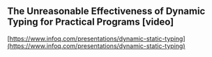 ## The Unreasonable Effectiveness of Dynamic Typing for Practical Programs [video]
  
  [https://www.infoq.com/presentations/dynamic-static-typing](https://www.infoq.com/presentations/dynamic-static-typing)